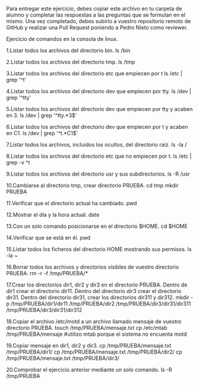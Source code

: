 Para entregar este ejercicio, debes copiar este archivo en tu carpeta de alumno y completar las respuestas a las preguntas que se formulan en el mismo. Una vez completado, debes subirlo a vuestro repositorio remoto de GitHub y realizar una Pull Request poniendo a Pedro Nieto como reviewer.

Ejercicio de comandos en la consola de linux.

1.Listar todos los archivos del directorio bin.
ls /bin

2.Listar todos los archivos del directorio tmp.
ls /tmp

3.Listar todos los archivos del directorio etc que empiecen por t
ls /etc | grep '^t'

4.Listar todos los archivos del directorio dev que empiecen por tty.
ls /dev | grep '^tty'

5.Listar todos los archivos del directorio dev que empiecen por tty y acaben en 3.
ls /dev | grep '^tty.*3$'

6.Listar todos los archivos del directorio dev que empiecen por t y acaben en C1.
ls /dev | grep '^t.*C1$'

7.Listar todos los archivos, incluidos los ocultos, del directorio raíz.
ls -la /

8.Listar todos los archivos del directorio etc que no empiecen por t.
ls /etc | grep -v ^t

9.Listar todos los archivos del directorio usr y sus subdirectorios.
ls -R /usr

10.Cambiarse al directorio tmp, crear directorio PRUEBA.
cd tmp
mkdir PRUEBA

11.Verificar que el directorio actual ha cambiado.
pwd

12.Mostrar el día y la hora actual.
date

13.Con un solo comando posicionarse en el directorio $HOME.
cd $HOME

14.Verificar que se está en él.
pwd

15.Listar todos los ficheros del directorio HOME mostrando sus permisos.
ls -la ~

16.Borrar todos los archivos y directorios visibles de vuestro directorio PRUEBA.
rm -r -f /tmp/PRUEBA/*

17.Crear los directorios dir1, dir2 y dir3 en el directorio PRUEBA. Dentro de dir1 crear el directorio dir11. Dentro del directorio dir3 crear el directorio dir31. Dentro del directorio dir31, crear los directorios dir311 y dir312.
mkdir -p /tmp/PRUEBA/dir1/dir11 /tmp/PRUEBA/dir2 /tmp/PRUEBA/dir3/dir31/dir311 /tmp/PRUEBA/dir3/dir31/dir312

18.Copiar el archivo /etc/motd a un archivo llamado mensaje de vuestro directorio PRUEBA.
touch /tmp/PRUEBA/mensaje.txt
cp /etc/mtab /tmp/PRUEBA/mensaje 
#utilizo mtab porque el sistema no encuenta motd

19.Copiar mensaje en dir1, dir2 y dir3.
cp /tmp/PRUEBA/mensaje.txt /tmp/PRUEBA/dir1/
cp /tmp/PRUEBA/mensaje.txt /tmp/PRUEBA/dir2/
cp /tmp/PRUEBA/mensaje.txt /tmp/PRUEBA/dir3/

20.Comprobar el ejercicio anterior mediante un solo comando.
ls -R /tmp/PRUEBA